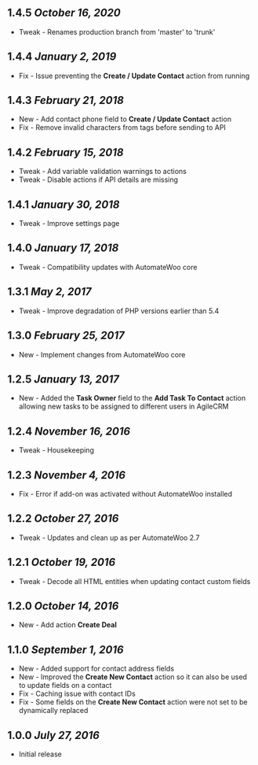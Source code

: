 1.4.5 *October 16, 2020*
---
* Tweak - Renames production branch from 'master' to 'trunk'


1.4.4 *January 2, 2019*
---
* Fix - Issue preventing the **Create / Update Contact** action from running


1.4.3 *February 21, 2018*
---
* New - Add contact phone field to **Create / Update Contact** action
* Fix - Remove invalid characters from tags before sending to API


1.4.2 *February 15, 2018*
---
* Tweak - Add variable validation warnings to actions
* Tweak - Disable actions if API details are missing


1.4.1 *January 30, 2018*
---
* Tweak - Improve settings page


1.4.0 *January 17, 2018*
---
* Tweak - Compatibility updates with AutomateWoo core


1.3.1 *May 2, 2017*
---
* Tweak - Improve degradation of PHP versions earlier than 5.4 


1.3.0 *February 25, 2017*
---
* New - Implement changes from AutomateWoo core


1.2.5 *January 13, 2017*
---
* New - Added the **Task Owner** field to the **Add Task To Contact** action allowing new tasks to be assigned to different users in AgileCRM


1.2.4 *November 16, 2016*
---
* Tweak - Housekeeping


1.2.3 *November 4, 2016*
---
* Fix - Error if add-on was activated without AutomateWoo installed


1.2.2 *October 27, 2016*
---
* Tweak - Updates and clean up as per AutomateWoo 2.7


1.2.1 *October 19, 2016*
---
* Tweak - Decode all HTML entities when updating contact custom fields


1.2.0 *October 14, 2016*
---
* New - Add action **Create Deal**


1.1.0 *September 1, 2016*
---
* New - Added support for contact address fields
* New - Improved the **Create New Contact** action so it can also be used to update fields on a contact
* Fix - Caching issue with contact IDs
* Fix - Some fields on the **Create New Contact** action were not set to be dynamically replaced


1.0.0 *July 27, 2016*
---
* Initial release
